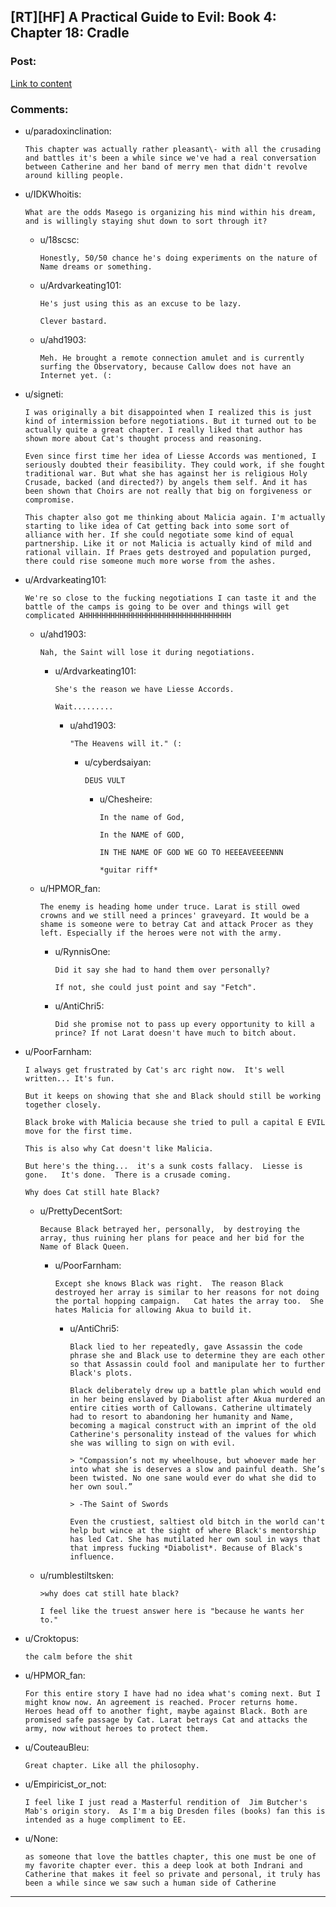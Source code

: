 ## [RT][HF] A Practical Guide to Evil: Book 4: Chapter 18: Cradle

### Post:

[Link to content](https://practicalguidetoevil.wordpress.com/2018/06/08/chapter-18-cradle/)

### Comments:

- u/paradoxinclination:
  ```
  This chapter was actually rather pleasant\- with all the crusading and battles it's been a while since we've had a real conversation between Catherine and her band of merry men that didn't revolve around killing people.
  ```

- u/IDKWhoitis:
  ```
  What are the odds Masego is organizing his mind within his dream, and is willingly staying shut down to sort through it?
  ```

  - u/18scsc:
    ```
    Honestly, 50/50 chance he's doing experiments on the nature of Name dreams or something.
    ```

  - u/Ardvarkeating101:
    ```
    He's just using this as an excuse to be lazy.

    Clever bastard.
    ```

  - u/ahd1903:
    ```
    Meh. He brought a remote connection amulet and is currently surfing the Observatory, because Callow does not have an Internet yet. (:
    ```

- u/signeti:
  ```
  I was originally a bit disappointed when I realized this is just kind of intermission before negotiations. But it turned out to be actually quite a great chapter. I really liked that author has shown more about Cat's thought process and reasoning.

  Even since first time her idea of Liesse Accords was mentioned, I seriously doubted their feasibility. They could work, if she fought traditional war. But what she has against her is religious Holy Crusade, backed (and directed?) by angels them self. And it has been shown that Choirs are not really that big on forgiveness or compromise.

  This chapter also got me thinking about Malicia again. I'm actually starting to like idea of Cat getting back into some sort of alliance with her. If she could negotiate some kind of equal partnership. Like it or not Malicia is actually kind of mild and rational villain. If Praes gets destroyed and population purged, there could rise someone much more worse from the ashes.
  ```

- u/Ardvarkeating101:
  ```
  We're so close to the fucking negotiations I can taste it and the battle of the camps is going to be over and things will get complicated AHHHHHHHHHHHHHHHHHHHHHHHHHHHHHHHHH
  ```

  - u/ahd1903:
    ```
    Nah, the Saint will lose it during negotiations.
    ```

    - u/Ardvarkeating101:
      ```
      She's the reason we have Liesse Accords.

      Wait.........
      ```

      - u/ahd1903:
        ```
        "The Heavens will it." (:
        ```

        - u/cyberdsaiyan:
          ```
          DEUS VULT
          ```

          - u/Chesheire:
            ```
            In the name of God,

            In the NAME of GOD,

            IN THE NAME OF GOD WE GO TO HEEEAVEEEENNN

            *guitar riff*
            ```

  - u/HPMOR_fan:
    ```
    The enemy is heading home under truce. Larat is still owed crowns and we still need a princes' graveyard. It would be a shame is someone were to betray Cat and attack Procer as they left. Especially if the heroes were not with the army.
    ```

    - u/RynnisOne:
      ```
      Did it say she had to hand them over personally?

      If not, she could just point and say "Fetch".
      ```

    - u/AntiChri5:
      ```
      Did she promise not to pass up every opportunity to kill a prince? If not Larat doesn't have much to bitch about.
      ```

- u/PoorFarnham:
  ```
  I always get frustrated by Cat's arc right now.  It's well written... It's fun.   

  But it keeps on showing that she and Black should still be working together closely.   

  Black broke with Malicia because she tried to pull a capital E EVIL move for the first time.  

  This is also why Cat doesn't like Malicia.   

  But here's the thing...  it's a sunk costs fallacy.  Liesse is gone.   It's done.  There is a crusade coming.  

  Why does Cat still hate Black?
  ```

  - u/PrettyDecentSort:
    ```
    Because Black betrayed her, personally,  by destroying the array, thus ruining her plans for peace and her bid for the Name of Black Queen.
    ```

    - u/PoorFarnham:
      ```
      Except she knows Black was right.  The reason Black destroyed her array is similar to her reasons for not doing the portal hopping campaign.   Cat hates the array too.  She hates Malicia for allowing Akua to build it.
      ```

      - u/AntiChri5:
        ```
        Black lied to her repeatedly, gave Assassin the code phrase she and Black use to determine they are each other so that Assassin could fool and manipulate her to further Black's plots.

        Black deliberately drew up a battle plan which would end in her being enslaved by Diabolist after Akua murdered an entire cities worth of Callowans. Catherine ultimately had to resort to abandoning her humanity and Name, becoming a magical construct with an imprint of the old Catherine's personality instead of the values for which she was willing to sign on with evil.

        > "Compassion’s not my wheelhouse, but whoever made her into what she is deserves a slow and painful death. She’s been twisted. No one sane would ever do what she did to her own soul.”

        > -The Saint of Swords

        Even the crustiest, saltiest old bitch in the world can't help but wince at the sight of where Black's mentorship has led Cat. She has mutilated her own soul in ways that that impress fucking *Diabolist*. Because of Black's influence.
        ```

  - u/rumblestiltsken:
    ```
    >why does cat still hate black?

    I feel like the truest answer here is "because he wants her to."
    ```

- u/Croktopus:
  ```
  the calm before the shit
  ```

- u/HPMOR_fan:
  ```
  For this entire story I have had no idea what's coming next. But I might know now. An agreement is reached. Procer returns home. Heroes head off to another fight, maybe against Black. Both are promised safe passage by Cat. Larat betrays Cat and attacks the army, now without heroes to protect them.
  ```

- u/CouteauBleu:
  ```
  Great chapter. Like all the philosophy.
  ```

- u/Empiricist_or_not:
  ```
  I feel like I just read a Masterful rendition of  Jim Butcher's Mab's origin story.  As I'm a big Dresden files (books) fan this is intended as a huge compliment to EE.
  ```

- u/None:
  ```
  as someone that love the battles chapter, this one must be one of my favorite chapter ever. this a deep look at both Indrani and Catherine that makes it feel so private and personal, it truly has been a while since we saw such a human side of Catherine
  ```

---

